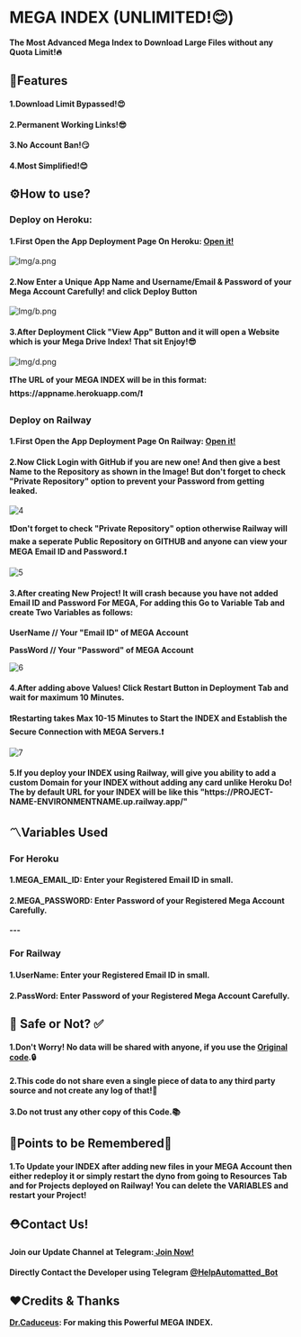 # MEGA INDEX (UNLIMITED!😊)
<b>The Most Advanced Mega Index to Download Large Files without any Quota Limit!🔥</b>
## 📑Features
<h4><b>1.Download Limit Bypassed!😍</b></h4>
<h4><b>2.Permanent Working Links!😎</b></h4>
<h4><b>3.No Account Ban!😏</b></h4>
<h4><b>4.Most Simplified!😊</b></h4>
<h2>⚙️How to use?</h2>
<h3><b>Deploy on Heroku:</b></h3>
<h4><b>1.First Open the App Deployment Page On Heroku: <a href="https://dashboard.heroku.com/new?template=https://github.com/dococ2022/megalimitbuypass">Open it!</a></b></h4>
<img src="Img/a.png" alt="Img/a.png">
<h4><b>2.Now Enter a Unique App Name and Username/Email & Password of your Mega Account Carefully! and click Deploy Button</b></h4>
<img src="Img/b.png" alt="Img/b.png">
<h4><b>3.After Deployment Click "View App" Button and it will open a Website which is your Mega Drive Index! That sit Enjoy!😎</b></h4>
<img src="Img/d.png" alt="Img/d.png">
<p><b>❗The URL of your MEGA INDEX will be in this format: https://appname.herokuapp.com/❗</b></p>
<h3><b>Deploy on Railway</b></h3>
<h4><b>1.First Open the App Deployment Page On Railway: <a href="https://railway.app/new/template?template=https://github.com/TheCaduceus/Railway-Backed-Support-MIU">Open it!</a></b></h4>
<h4><b>2.Now Click Login with GitHub if you are new one! And then give a best Name to the Repository as shown in the Image! But don't forget to check "Private Repository" option to prevent your Password from getting leaked.</b></h4>
<img src="Img/4.png" alt="4">
<p><b>❗Don't forget to check "Private Repository" option otherwise Railway will make a seperate Public Repository on GITHUB and anyone can view your MEGA Email ID and Password.❗</b></p>
<img src="Img/5.png" alt="5">
<h4><b>3.After creating New Project! It will crash because you have not added Email ID and Password For MEGA, For adding this Go to Variable Tab and create Two Variables as follows:</b></h4>
<p><b>UserName // Your "Email ID" of MEGA Account</b></p>
<p><b>PassWord // Your "Password" of MEGA Account</b></p>
<img src="Img/6.png" alt="6">
<h4><b>4.After adding above Values! Click Restart Button in Deployment Tab and wait for maximum 10 Minutes.</b></h4>
<p><b>❗Restarting takes Max 10-15 Minutes to Start the INDEX and Establish the Secure Connection with MEGA Servers.❗</b></p>
<img src="Img/7.png" alt="7">
<h4><b>5.If you deploy your INDEX using Railway, will give you ability to add a custom Domain for your INDEX without adding any card unlike Heroku Do! The by default URL for your INDEX will be like this "https://PROJECT-NAME-ENVIRONMENTNAME.up.railway.app/"</b></h4>
<h2>〽️Variables Used</h2>
<h3><b>For Heroku</b></h3>
<h4><b>1.MEGA_EMAIL_ID: Enter your Registered Email ID in small.</b></h4>
<h4><b>2.MEGA_PASSWORD: Enter Password of your Registered Mega Account Carefully.</b></h4>
<p><b>---</b></p>
<h3><b>For Railway</b></h3>
<h4><b>1.UserName: Enter your Registered Email ID in small.</b></h4>
<h4><b>2.PassWord: Enter Password of your Registered Mega Account Carefully.</b></h4>
<h2><b> 🔐 Safe or Not? ✅</b></h2>
<h4><b> 1.Don't Worry! No data will be shared with anyone, if you use the <a href="https://github.com/TheCaduceus/MEGA-INDEX">Original code</a>.🔒</b></h4>
<h4><b> 2.This code do not share even a single piece of data to any third party source and not create any log of that!🔑</b></h4>
<h4><b> 3.Do not trust any other copy of this Code.📚</b></h4>
<h2>🎯Points to be Remembered🎯</h2>
<h4><b>1.To Update your INDEX after adding new files in your MEGA Account then either redeploy it or simply restart the dyno from going to Resources Tab and for Projects deployed on Railway! You can  delete the VARIABLES and restart your Project!</b></h4>
<h2><b>⛑Contact Us!</b></h2>
<h4><b>Join our Update Channel at Telegram:<a href="https://telegram.me/TheCaduceusUPDATE"> Join Now!</a></b></h4>
<h4><b>Directly Contact the Developer using Telegram <a href="https://telegram.me/HelpAutomatted_Bot">@HelpAutomatted_Bot</a></b></h4>
<h2><b>❤️Credits & Thanks</b></h2>
<p><b><a href="https://github.com/TheCaduceus">Dr.Caduceus</a>: For making this Powerful MEGA INDEX.</b></p>
